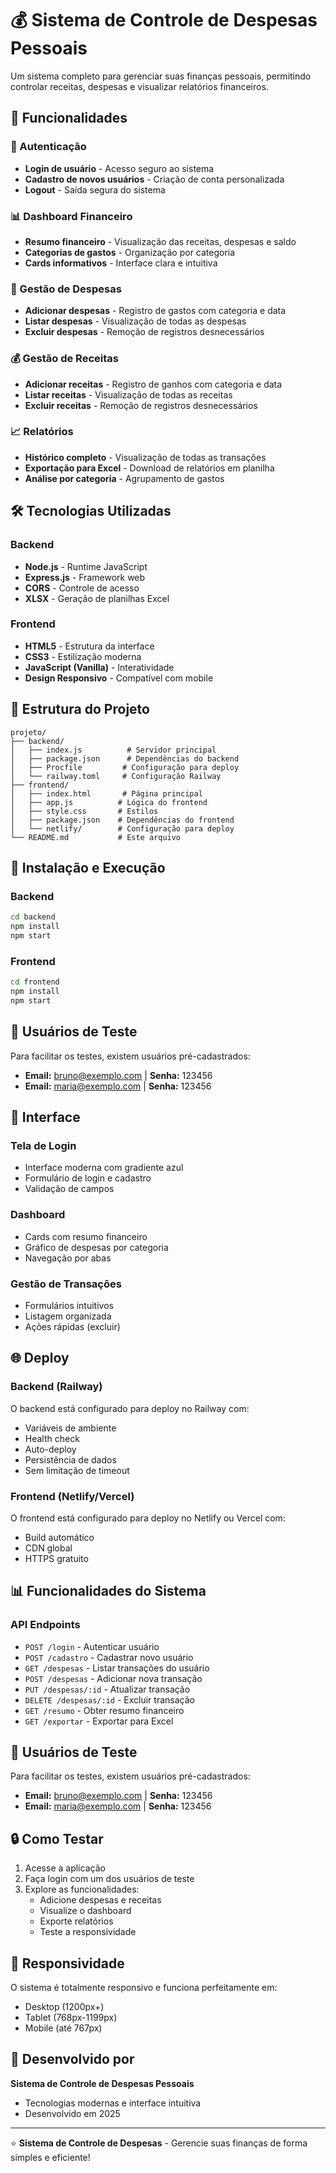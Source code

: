 # 💰 Sistema de Controle de Despesas Pessoais

Um sistema completo para gerenciar suas finanças pessoais, permitindo controlar receitas, despesas e visualizar relatórios financeiros.

## 🚀 Funcionalidades

### 🔐 Autenticação

- **Login de usuário** - Acesso seguro ao sistema
- **Cadastro de novos usuários** - Criação de conta personalizada
- **Logout** - Saída segura do sistema

### 📊 Dashboard Financeiro

- **Resumo financeiro** - Visualização das receitas, despesas e saldo
- **Categorias de gastos** - Organização por categoria
- **Cards informativos** - Interface clara e intuitiva

### 💸 Gestão de Despesas

- **Adicionar despesas** - Registro de gastos com categoria e data
- **Listar despesas** - Visualização de todas as despesas
- **Excluir despesas** - Remoção de registros desnecessários

### 💰 Gestão de Receitas

- **Adicionar receitas** - Registro de ganhos com categoria e data
- **Listar receitas** - Visualização de todas as receitas
- **Excluir receitas** - Remoção de registros desnecessários

### 📈 Relatórios

- **Histórico completo** - Visualização de todas as transações
- **Exportação para Excel** - Download de relatórios em planilha
- **Análise por categoria** - Agrupamento de gastos

## 🛠️ Tecnologias Utilizadas

### Backend

- **Node.js** - Runtime JavaScript
- **Express.js** - Framework web
- **CORS** - Controle de acesso
- **XLSX** - Geração de planilhas Excel

### Frontend

- **HTML5** - Estrutura da interface
- **CSS3** - Estilização moderna
- **JavaScript (Vanilla)** - Interatividade
- **Design Responsivo** - Compatível com mobile

## 📁 Estrutura do Projeto

```
projeto/
├── backend/
│   ├── index.js          # Servidor principal
│   ├── package.json      # Dependências do backend
│   ├── Procfile         # Configuração para deploy
│   └── railway.toml     # Configuração Railway
├── frontend/
│   ├── index.html       # Página principal
│   ├── app.js          # Lógica do frontend
│   ├── style.css       # Estilos
│   ├── package.json    # Dependências do frontend
│   └── netlify/        # Configuração para deploy
└── README.md           # Este arquivo
```

## 🔧 Instalação e Execução

### Backend

```bash
cd backend
npm install
npm start
```

### Frontend

```bash
cd frontend
npm install
npm start
```

## 👤 Usuários de Teste

Para facilitar os testes, existem usuários pré-cadastrados:

- **Email:** bruno@exemplo.com | **Senha:** 123456
- **Email:** maria@exemplo.com | **Senha:** 123456

## 🎨 Interface

### Tela de Login

- Interface moderna com gradiente azul
- Formulário de login e cadastro
- Validação de campos

### Dashboard

- Cards com resumo financeiro
- Gráfico de despesas por categoria
- Navegação por abas

### Gestão de Transações

- Formulários intuitivos
- Listagem organizada
- Ações rápidas (excluir)

## 🌐 Deploy

### Backend (Railway)

O backend está configurado para deploy no Railway com:

- Variáveis de ambiente
- Health check
- Auto-deploy
- Persistência de dados
- Sem limitação de timeout

### Frontend (Netlify/Vercel)

O frontend está configurado para deploy no Netlify ou Vercel com:

- Build automático
- CDN global
- HTTPS gratuito

## 📊 Funcionalidades do Sistema

### API Endpoints

- `POST /login` - Autenticar usuário
- `POST /cadastro` - Cadastrar novo usuário
- `GET /despesas` - Listar transações do usuário
- `POST /despesas` - Adicionar nova transação
- `PUT /despesas/:id` - Atualizar transação
- `DELETE /despesas/:id` - Excluir transação
- `GET /resumo` - Obter resumo financeiro
- `GET /exportar` - Exportar para Excel

## 👤 Usuários de Teste

Para facilitar os testes, existem usuários pré-cadastrados:

- **Email:** bruno@exemplo.com | **Senha:** 123456
- **Email:** maria@exemplo.com | **Senha:** 123456

## 🔒 Como Testar

1. Acesse a aplicação
2. Faça login com um dos usuários de teste
3. Explore as funcionalidades:
   - Adicione despesas e receitas
   - Visualize o dashboard
   - Exporte relatórios
   - Teste a responsividade

## 📱 Responsividade

O sistema é totalmente responsivo e funciona perfeitamente em:

- Desktop (1200px+)
- Tablet (768px-1199px)
- Mobile (até 767px)

## 👥 Desenvolvido por

**Sistema de Controle de Despesas Pessoais**

- Tecnologias modernas e interface intuitiva
- Desenvolvido em 2025

---

⭐ **Sistema de Controle de Despesas** - Gerencie suas finanças de forma simples e eficiente!
